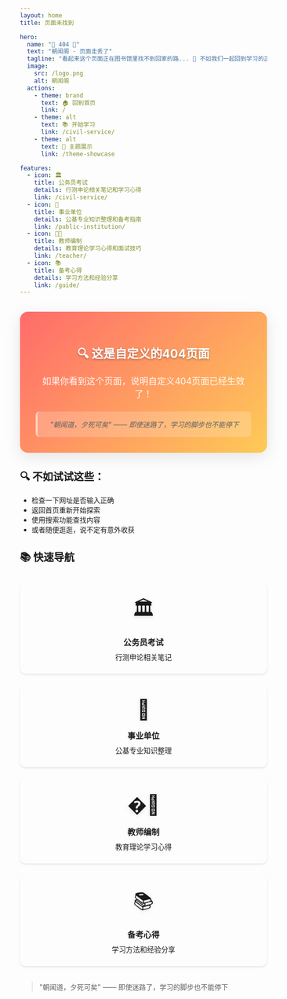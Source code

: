 ```yaml
---
layout: home
title: 页面未找到

hero:
  name: "🚨 404 🚨"
  text: "朝闻阁 - 页面走丢了"
  tagline: "看起来这个页面正在图书馆里找不到回家的路... 🤔 不如我们一起回到学习的正轨上吧！"
  image:
    src: /logo.png
    alt: 朝闻阁
  actions:
    - theme: brand
      text: 🏠 回到首页
      link: /
    - theme: alt
      text: 📚 开始学习
      link: /civil-service/
    - theme: alt
      text: 🎨 主题展示
      link: /theme-showcase

features:
  - icon: 🏛️
    title: 公务员考试
    details: 行测申论相关笔记和学习心得
    link: /civil-service/
  - icon: 🏢
    title: 事业单位
    details: 公基专业知识整理和备考指南
    link: /public-institution/
  - icon: 👨‍🏫
    title: 教师编制
    details: 教育理论学习心得和面试技巧
    link: /teacher/
  - icon: 📚
    title: 备考心得
    details: 学习方法和经验分享
    link: /guide/
---
```


<div class="custom-404-notice">
  <h2>🔍 这是自定义的404页面</h2>
  <p>如果你看到这个页面，说明自定义404页面已经生效了！</p>
  <blockquote>
    "朝闻道，夕死可矣" —— 即使迷路了，学习的脚步也不能停下
  </blockquote>
</div>

<style>
.custom-404-notice {
  max-width: 800px;
  margin: 2rem auto;
  padding: 2rem;
  background: linear-gradient(135deg, #ff6b6b, #feca57);
  border-radius: 16px;
  text-align: center;
  color: white;
  box-shadow: 0 8px 32px rgba(0, 0, 0, 0.1);
}

.custom-404-notice h2 {
  font-size: 1.5rem;
  margin-bottom: 1rem;
  text-shadow: 0 2px 4px rgba(0, 0, 0, 0.3);
}

.custom-404-notice p {
  font-size: 1.125rem;
  margin-bottom: 1.5rem;
  opacity: 0.95;
}

.custom-404-notice blockquote {
  background: rgba(255, 255, 255, 0.2);
  padding: 1rem;
  border-radius: 8px;
  font-style: italic;
  border-left: 4px solid rgba(255, 255, 255, 0.5);
  margin: 0;
  backdrop-filter: blur(10px);
}

/* 让hero区域更突出 */
.VPHero .name {
  background: linear-gradient(45deg, #ff6b6b, #feca57, #48cae4, #7209b7) !important;
  -webkit-background-clip: text !important;
  -webkit-text-fill-color: transparent !important;
  background-clip: text !important;
  animation: gradient-shift 3s ease-in-out infinite !important;
}

@keyframes gradient-shift {
  0%, 100% { filter: hue-rotate(0deg); }
  50% { filter: hue-rotate(180deg); }
}

/* 让整个页面更明显 */
.VPHome {
  background: linear-gradient(135deg, rgba(102, 126, 234, 0.1), rgba(118, 75, 162, 0.1));
  min-height: 100vh;
}
</style>

## 🔍 不如试试这些：

- 检查一下网址是否输入正确
- 返回首页重新开始探索
- 使用搜索功能查找内容
- 或者随便逛逛，说不定有意外收获

## 📚 快速导航

<div class="nav-grid">
  <a href="/civil-service/" class="nav-item">
    <div class="nav-icon">🏛️</div>
    <h3>公务员考试</h3>
    <p>行测申论相关笔记</p>
  </a>
  <a href="/public-institution/" class="nav-item">
    <div class="nav-icon">🏢</div>
    <h3>事业单位</h3>
    <p>公基专业知识整理</p>
  </a>
  <a href="/teacher/" class="nav-item">
    <div class="nav-icon">�‍🏫</div>
    <h3>教师编制</h3>
    <p>教育理论学习心得</p>
  </a>
  <a href="/guide/" class="nav-item">
    <div class="nav-icon">📚</div>
    <h3>备考心得</h3>
    <p>学习方法和经验分享</p>
  </a>
</div>

> "朝闻道，夕死可矣" —— 即使迷路了，学习的脚步也不能停下

<style>
.nav-grid {
  display: grid;
  grid-template-columns: repeat(auto-fit, minmax(250px, 1fr));
  gap: 1.5rem;
  margin: 2rem 0;
}

.nav-item {
  background: var(--vp-c-bg-soft);
  padding: 1.5rem;
  border-radius: 12px;
  text-align: center;
  border: 1px solid var(--vp-c-divider);
  box-shadow: 0 2px 4px rgba(0, 0, 0, 0.1);
  transition: all 0.3s ease;
  text-decoration: none;
  color: inherit;
  display: block;
}

.nav-item:hover {
  box-shadow: 0 4px 8px rgba(0, 0, 0, 0.15);
  transform: translateY(-4px);
  border-color: var(--vp-c-brand);
  text-decoration: none;
}

.nav-icon {
  font-size: 2.5rem;
  margin-bottom: 1rem;
  filter: drop-shadow(0 2px 4px rgba(0,0,0,0.1));
}

.nav-item h3 {
  margin: 0 0 0.5rem 0;
  color: var(--vp-c-text-1);
}

.nav-item p {
  margin: 0;
  color: var(--vp-c-text-2);
  font-size: 0.9rem;
}

@media (max-width: 768px) {
  .nav-grid {
    grid-template-columns: 1fr;
    gap: 1rem;
  }
}
</style>

